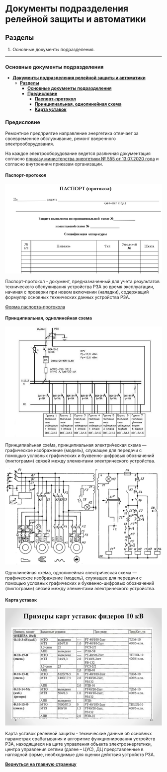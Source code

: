 # **Документы подразделения релейной защиты и автоматики**

## **Разделы**

1. Основные документы подразделения.

---

### **Основные документы подразделения**

- [**Документы подразделения релейной защиты и автоматики**](#документы-подразделения-релейной-защиты-и-автоматики)
  - [**Разделы**](#разделы)
    - [**Основные документы подразделения**](#основные-документы-подразделения)
    - [**Предисловие**](#предисловие)
      - [**Паспорт-протокол**](#паспорт-протокол)
      - [**Принципиальная, однолинейная схема**](#принципиальная-однолинейная-схема)
      - [**Карта уставок**](#карта-уставок)


### **Предисловие**

Ремонтное предприятие направление энергетика отвечает за своевременное обслуживание, ремонт вверенного электрооборудования.

На каждое электрооборудование ведется различная документация согласно [приказу министерства энергетики № 555 от 13.07.2020 года](orders/Приказ%20минэнерго%20от%2013%20июля%202020%20Г.%20N%20555.pdf) и согласно внутренним приказам организации.

#### **Паспорт-протокол**

![скрин паспорта-протокола](images/formProtocol.png)

Паспорт-протокол - документ, предназначенный для учета результатов технического обслуживания устройства РЗА во время эксплуатации, начиная с проверки при новом включении (наладки), содержащий формуляр основных технических данных устройства РЗА.

[Форма паспорта-протокола](forms/Паспорт%20протокол.docx)

#### **Принципиальная, однолинейная схема**

![скрин однолинейная схема](images/odn_scheme.jpg)

Принципиа́льная схе́ма, принципиальная электри́ческая схема — графическое изображение (модель), служащее для передачи с помощью условных графических и буквенно-цифровых обозначений (пиктограмм) связей между элементами электрического устройства. 

![скрин принципиальная схема](images/prinsiple_scheme.bmp)

Однолинейная схе́ма, однолинейная электри́ческая схема — графическое изображение (модель), служащее для передачи с помощью условных графических и буквенно-цифровых обозначений (пиктограмм) связей между элементами электрического устройства. 

#### **Карта уставок**

![карта уставок](images/carta.jpg)

Карта уставок релейной защиты - технические данные об основных параметрах срабатывания и алгоритме функционирования устройств РЗА, находящиеся на щите управления объекта электроэнергетики, центра управления сетями (далее – ЦУС), ДЦ представленные в наглядной форме, необходимые для оценки действия устройств РЗА.

[**Вернуться на главную страницу**](../..//README.md)